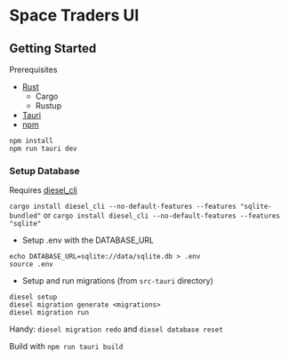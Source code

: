 # Space Traders UI


## Getting Started
Prerequisites
- [Rust](https://www.rust-lang.org/)
  - Cargo
  - Rustup
- [Tauri](https://tauri.app)
- [npm](https://github.com/nvm-sh/nvm)


```curl
npm install
npm run tauri dev
```

### Setup Database
Requires [diesel_cli](https://crates.io/crates/diesel_cli)


`cargo install diesel_cli --no-default-features --features "sqlite-bundled"` or `cargo install diesel_cli --no-default-features --features "sqlite"`

- Setup .env with the DATABASE_URL
```curl
echo DATABASE_URL=sqlite://data/sqlite.db > .env
source .env
```

- Setup and run migrations (from `src-tauri` directory)
```curl
diesel setup
diesel migration generate <migrations>
diesel migration run
```

Handy: `diesel migration redo` and `diesel database reset`

Build with `npm run tauri build`